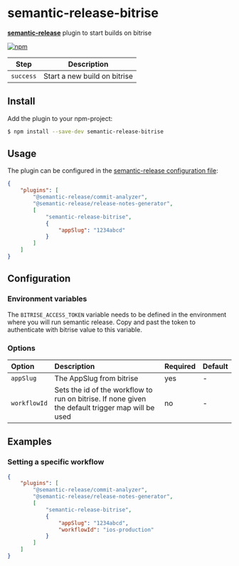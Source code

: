 # semantic-release-bitrise

[**semantic-release**](https://github.com/semantic-release/semantic-release) plugin to start builds on bitrise

[![npm](https://img.shields.io/npm/v/semantic-release-bitrise.svg?style=flat-square)](https://www.npmjs.com/package/semantic-release-bitrise)

| Step      | Description                     |
| --------- | ------------------------------- |
| `success` | Start a new build on bitrise    |

## Install

Add the plugin to your npm-project:

```bash
$ npm install --save-dev semantic-release-bitrise
```

## Usage

The plugin can be configured in the [semantic-release configuration file](https://github.com/semantic-release/semantic-release/blob/master/docs/usage/configuration.md#configuration):

```json
{
    "plugins": [
        "@semantic-release/commit-analyzer",
        "@semantic-release/release-notes-generator",
        [
            "semantic-release-bitrise",
            {
                "appSlug": "1234abcd"
            }
        ]
    ]
}
```

## Configuration

### Environment variables

The `BITRISE_ACCESS_TOKEN` variable needs to be defined in the environment where you will run semantic release. Copy and past the token to authenticate with bitrise value to this variable.

### Options

| Option            | Description                                                                                                                                                                                 | Required | Default                                      |
| :---------------- | :------------------------------------------------------------------------------------------------------------------------------------------------------------------------------------------ | :------- | :------------------------------------------- |
| `appSlug`     | The AppSlug from bitrise                                                                                                                                  | yes       | - |
| `workflowId` | Sets the id of the workflow to run on bitrise. If none given the default trigger map will be used | no       | -                                         |

## Examples

### Setting a specific workflow

```json
{
    "plugins": [
        "@semantic-release/commit-analyzer",
        "@semantic-release/release-notes-generator",
        [
            "semantic-release-bitrise",
            {
                "appSlug": "1234abcd",
                "workflowId": "ios-production"
            }
        ]
    ]
}
```
